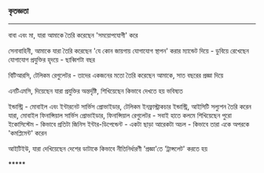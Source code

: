### কৃতজ্ঞতা

---

বাবা এবং মা, যারা আমাকে তৈরি করেছেন 'সময়োপযোগী' করে

সেনাবাহিনী, আমাকে যারা তৈরি করেছেন 'যে কোন জায়গায় যোগাযোগ স্থাপন' করার ম্যান্ডেট দিয়ে - ডুবিয়ে রেখেছেন যোগাযোগ প্রযুক্তির হৃদয়ে - ছাব্বিশটা বছর

বিটিআরসি, টেলিকম রেগুলেটর - তাদের একজনের মতো তৈরি করেছেন আমাকে, সাত বছরের প্রজ্ঞা দিয়ে

এনটিএমসি, দিয়েছেন যারা প্রযুক্তির অন্তর্দৃষ্টি, শিখিয়েছেন কিভাবে দেখতে হয় ভবিষ্যত 

ইন্ডাস্ট্রি - মোবাইল এবং ইন্টারনেট সার্ভিস প্রোভাইডার, টেলিকম ইনফ্রাস্ট্রাকচার ইন্ডাস্ট্রি, আইসিটি সল্যুশন তৈরি করেন যারা, মোবাইল ফিনান্সিয়াল সার্ভিস প্রোভাইডার, ফিনান্সিয়াল রেগুলেটর - সবাই হাতে কলমে শিখিয়েছেন পুরো ইকোসিস্টেম - কিভাবে প্রতিটা জিনিস ইন্টার-ডিপেন্ডেন্ট - একটা ছাড়া আরেকটা অচল - কিভাবে তারা একে অপরকে 'কমপ্লিমেন্ট' করেন

আইটিইউ, যারা দেখিয়েছেন দেশের ডাটাকে কিভাবে নীতিনির্ধারণী 'প্রজ্ঞা'তে 'ট্রান্সলেট' করতে হয়

\*\*\*\*\*

